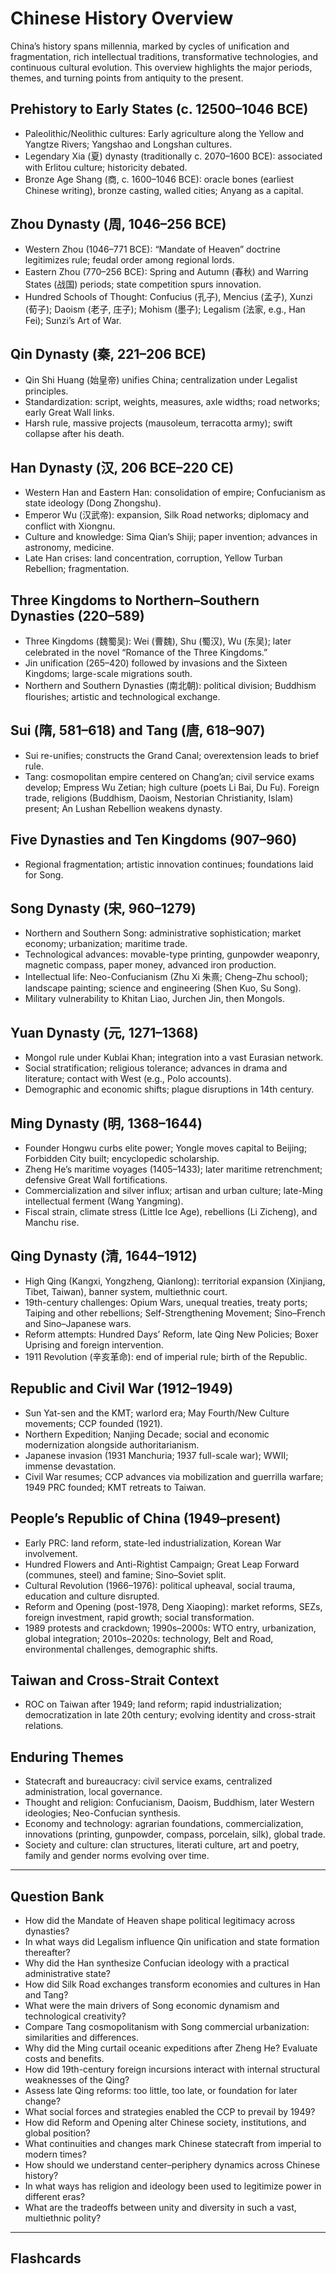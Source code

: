 # Chinese History Overview

China’s history spans millennia, marked by cycles of unification and fragmentation, rich intellectual traditions, transformative technologies, and continuous cultural evolution. This overview highlights the major periods, themes, and turning points from antiquity to the present.

## Prehistory to Early States (c. 12500–1046 BCE)

- Paleolithic/Neolithic cultures: Early agriculture along the Yellow and Yangtze Rivers; Yangshao and Longshan cultures.
- Legendary Xia (夏) dynasty (traditionally c. 2070–1600 BCE): associated with Erlitou culture; historicity debated.
- Bronze Age Shang (商, c. 1600–1046 BCE): oracle bones (earliest Chinese writing), bronze casting, walled cities; Anyang as a capital.

## Zhou Dynasty (周, 1046–256 BCE)

- Western Zhou (1046–771 BCE): “Mandate of Heaven” doctrine legitimizes rule; feudal order among regional lords.
- Eastern Zhou (770–256 BCE): Spring and Autumn (春秋) and Warring States (战国) periods; state competition spurs innovation.
- Hundred Schools of Thought: Confucius (孔子), Mencius (孟子), Xunzi (荀子); Daoism (老子, 庄子); Mohism (墨子); Legalism (法家, e.g., Han Fei); Sunzi’s Art of War.

## Qin Dynasty (秦, 221–206 BCE)

- Qin Shi Huang (始皇帝) unifies China; centralization under Legalist principles.
- Standardization: script, weights, measures, axle widths; road networks; early Great Wall links.
- Harsh rule, massive projects (mausoleum, terracotta army); swift collapse after his death.

## Han Dynasty (汉, 206 BCE–220 CE)

- Western Han and Eastern Han: consolidation of empire; Confucianism as state ideology (Dong Zhongshu).
- Emperor Wu (汉武帝): expansion, Silk Road networks; diplomacy and conflict with Xiongnu.
- Culture and knowledge: Sima Qian’s Shiji; paper invention; advances in astronomy, medicine.
- Late Han crises: land concentration, corruption, Yellow Turban Rebellion; fragmentation.

## Three Kingdoms to Northern–Southern Dynasties (220–589)

- Three Kingdoms (魏蜀吴): Wei (曹魏), Shu (蜀汉), Wu (东吴); later celebrated in the novel “Romance of the Three Kingdoms.”
- Jin unification (265–420) followed by invasions and the Sixteen Kingdoms; large-scale migrations south.
- Northern and Southern Dynasties (南北朝): political division; Buddhism flourishes; artistic and technological exchange.

## Sui (隋, 581–618) and Tang (唐, 618–907)

- Sui re-unifies; constructs the Grand Canal; overextension leads to brief rule.
- Tang: cosmopolitan empire centered on Chang’an; civil service exams develop; Empress Wu Zetian; high culture (poets Li Bai, Du Fu). Foreign trade, religions (Buddhism, Daoism, Nestorian Christianity, Islam) present; An Lushan Rebellion weakens dynasty.

## Five Dynasties and Ten Kingdoms (907–960)

- Regional fragmentation; artistic innovation continues; foundations laid for Song.

## Song Dynasty (宋, 960–1279)

- Northern and Southern Song: administrative sophistication; market economy; urbanization; maritime trade.
- Technological advances: movable-type printing, gunpowder weaponry, magnetic compass, paper money, advanced iron production.
- Intellectual life: Neo-Confucianism (Zhu Xi 朱熹; Cheng–Zhu school); landscape painting; science and engineering (Shen Kuo, Su Song).
- Military vulnerability to Khitan Liao, Jurchen Jin, then Mongols.

## Yuan Dynasty (元, 1271–1368)

- Mongol rule under Kublai Khan; integration into a vast Eurasian network.
- Social stratification; religious tolerance; advances in drama and literature; contact with West (e.g., Polo accounts).
- Demographic and economic shifts; plague disruptions in 14th century.

## Ming Dynasty (明, 1368–1644)

- Founder Hongwu curbs elite power; Yongle moves capital to Beijing; Forbidden City built; encyclopedic scholarship.
- Zheng He’s maritime voyages (1405–1433); later maritime retrenchment; defensive Great Wall fortifications.
- Commercialization and silver influx; artisan and urban culture; late-Ming intellectual ferment (Wang Yangming).
- Fiscal strain, climate stress (Little Ice Age), rebellions (Li Zicheng), and Manchu rise.

## Qing Dynasty (清, 1644–1912)

- High Qing (Kangxi, Yongzheng, Qianlong): territorial expansion (Xinjiang, Tibet, Taiwan), banner system, multiethnic court.
- 19th-century challenges: Opium Wars, unequal treaties, treaty ports; Taiping and other rebellions; Self-Strengthening Movement; Sino–French and Sino–Japanese wars.
- Reform attempts: Hundred Days’ Reform, late Qing New Policies; Boxer Uprising and foreign intervention.
- 1911 Revolution (辛亥革命): end of imperial rule; birth of the Republic.

## Republic and Civil War (1912–1949)

- Sun Yat-sen and the KMT; warlord era; May Fourth/New Culture movements; CCP founded (1921).
- Northern Expedition; Nanjing Decade; social and economic modernization alongside authoritarianism.
- Japanese invasion (1931 Manchuria; 1937 full-scale war); WWII; immense devastation.
- Civil War resumes; CCP advances via mobilization and guerrilla warfare; 1949 PRC founded; KMT retreats to Taiwan.

## People’s Republic of China (1949–present)

- Early PRC: land reform, state-led industrialization, Korean War involvement.
- Hundred Flowers and Anti-Rightist Campaign; Great Leap Forward (communes, steel) and famine; Sino–Soviet split.
- Cultural Revolution (1966–1976): political upheaval, social trauma, education and culture disrupted.
- Reform and Opening (post-1978, Deng Xiaoping): market reforms, SEZs, foreign investment, rapid growth; social transformation.
- 1989 protests and crackdown; 1990s–2000s: WTO entry, urbanization, global integration; 2010s–2020s: technology, Belt and Road, environmental challenges, demographic shifts.

## Taiwan and Cross-Strait Context

- ROC on Taiwan after 1949; land reform; rapid industrialization; democratization in late 20th century; evolving identity and cross-strait relations.

## Enduring Themes

- Statecraft and bureaucracy: civil service exams, centralized administration, local governance.
- Thought and religion: Confucianism, Daoism, Buddhism, later Western ideologies; Neo-Confucian synthesis.
- Economy and technology: agrarian foundations, commercialization, innovations (printing, gunpowder, compass, porcelain, silk), global trade.
- Society and culture: clan structures, literati culture, art and poetry, family and gender norms evolving over time.

---

## Question Bank

- How did the Mandate of Heaven shape political legitimacy across dynasties?
- In what ways did Legalism influence Qin unification and state formation thereafter?
- Why did the Han synthesize Confucian ideology with a practical administrative state?
- How did Silk Road exchanges transform economies and cultures in Han and Tang?
- What were the main drivers of Song economic dynamism and technological creativity?
- Compare Tang cosmopolitanism with Song commercial urbanization: similarities and differences.
- Why did the Ming curtail oceanic expeditions after Zheng He? Evaluate costs and benefits.
- How did 19th-century foreign incursions interact with internal structural weaknesses of the Qing?
- Assess late Qing reforms: too little, too late, or foundation for later change?
- What social forces and strategies enabled the CCP to prevail by 1949?
- How did Reform and Opening alter Chinese society, institutions, and global position?
- What continuities and changes mark Chinese statecraft from imperial to modern times?
- How should we understand center–periphery dynamics across Chinese history?
- In what ways has religion and ideology been used to legitimize power in different eras?
- What are the tradeoffs between unity and diversity in such a vast, multiethnic polity?

---

## Flashcards

<Flashcard id="history-china-index-1" question="What doctrine justified dynastic rule in imperial China?" answer="The Mandate of Heaven (天命), linking moral governance to cosmic legitimacy." />
<Flashcard id="history-china-index-2" question="Name three major schools from the Hundred Schools era." answer="Confucianism, Daoism, Mohism (also Legalism; many others)." />
<Flashcard id="history-china-index-3" question="Which dynasty first unified China as an empire?" answer="The Qin (221 BCE), under Qin Shi Huang." />
<Flashcard id="history-china-index-4" question="Which dynasty made Confucianism state orthodoxy and opened Silk Road trade?" answer="The Han, especially under Emperor Wu." />
<Flashcard id="history-china-index-5" question="Which canal linked north–south transport and grain supply?" answer="The Grand Canal (major works in Sui; expanded later)." />
<Flashcard id="history-china-index-6" question="Name three Song-era technological advances." answer="Movable-type printing, magnetic compass, gunpowder weapons (also paper money, iron)." />
<Flashcard id="history-china-index-7" question="Who founded the Yuan dynasty in China?" answer="Kublai Khan, establishing Mongol rule." />
<Flashcard id="history-china-index-8" question="What were Zheng He’s voyages?" answer="Early 15th-century Ming maritime expeditions across the Indian Ocean." />
<Flashcard id="history-china-index-9" question="Two key 19th-century wars that altered Qing foreign relations?" answer="The Opium Wars (First 1839–42; Second 1856–60)." />
<Flashcard id="history-china-index-10" question="What event ended imperial rule in 1912?" answer="The Xinhai Revolution (辛亥革命)." />
<Flashcard id="history-china-index-11" question="What was the Great Leap Forward’s consequence?" answer="Economic disruption and widespread famine (late 1950s–early 1960s)." />
<Flashcard id="history-china-index-12" question="What shift defined post-1978 Chinese policy?" answer="Reform and Opening: market-oriented reforms and global integration." />
<Flashcard id="history-china-index-13" question="Which island became the ROC stronghold after 1949?" answer="Taiwan, which later democratized and industrialized rapidly." />
<Flashcard id="history-china-index-14" question="High Qing emperors known for expansion and consolidation?" answer="Kangxi, Yongzheng, Qianlong." />
<Flashcard id="history-china-index-15" question="What concept underpins imperial exams and meritocratic bureaucracy?" answer="Confucian ideals of moral cultivation and merit-based service." />

